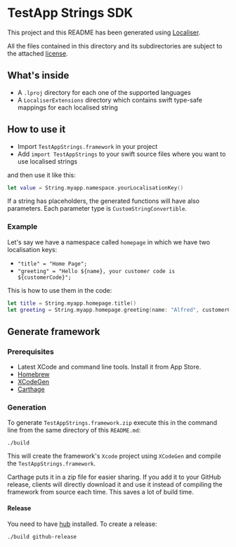# TestApp Strings SDK
This project and this README has been generated using [Localiser](https://github.com/gotev/localiser). 

All the files contained in this directory and its subdirectories are subject to the attached [license](LICENSE).

## What's inside
* A `.lproj` directory for each one of the supported languages
* A `LocaliserExtensions` directory which contains swift type-safe mappings for each localised string

## How to use it
* Import `TestAppStrings.framework` in your project
* Add `import TestAppStrings` to your swift source files where you want to use localised strings 

and then use it like this:

```swift
let value = String.myapp.namespace.yourLocalisationKey()
```

If a string has placeholders, the generated functions will have also parameters. Each parameter type is `CustomStringConvertible`.

### Example
Let's say we have a namespace called `homepage` in which we have two localisation keys:

* `"title" = "Home Page";`
* `"greeting" = "Hello ${name}, your customer code is ${customerCode}";`

This is how to use them in the code:

```swift
let title = String.myapp.homepage.title()
let greeting = String.myapp.homepage.greeting(name: "Alfred", customerCode: "A5GH99")
```

## Generate framework
### Prerequisites
* Latest XCode and command line tools. Install it from App Store.
* [Homebrew](https://brew.sh)
* [XCodeGen](https://github.com/yonaskolb/XcodeGen)
* [Carthage](https://github.com/Carthage/Carthage)

### Generation
To generate `TestAppStrings.framework.zip` execute this in the command line from the same directory of this `README.md`:
```
./build
```

This will create the framework's `Xcode` project using `XCodeGen` and compile the `TestAppStrings.framework`. 

Carthage puts it in a zip file for easier sharing. If you add it to your GitHub release, clients will directly download it and use it instead of compiling the framework from source each time. This saves a lot of build time.

#### Release
You need to have [hub](https://hub.github.com/) installed. To create a release:

```build
./build github-release
```